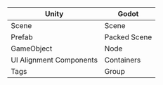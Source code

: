 |Unity | Godot| 
|------------ | ------------|
|Scene | Scene|
|Prefab | Packed Scene|
|GameObject | Node|
|UI Alignment Components | Containers |
|Tags | Group |

